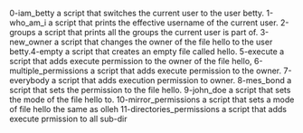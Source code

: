 0-iam_betty a script that switches the current user to the user betty.
1-who_am_i a script that prints the effective username of the current user.
2-groups a script that prints all the groups the current user is part of.
3-new_owner a script that changes the owner of the file hello to the user betty.4-empty  a script that creates an empty file called hello.
5-execute a script that adds execute permission to the owner of the file hello,
6-multiple_permissions a script that adds execute permission to the owner.
7-everybody a script that adds execution permission to owner.
8-mes_bond a script that sets the permission to the file hello.
9-john_doe a script that sets the mode of the file hello to.
10-mirror_permissions a script that sets a mode of file hello the same as olleh
11-directories_permissions a script that adds execute prmission to all sub-dir
